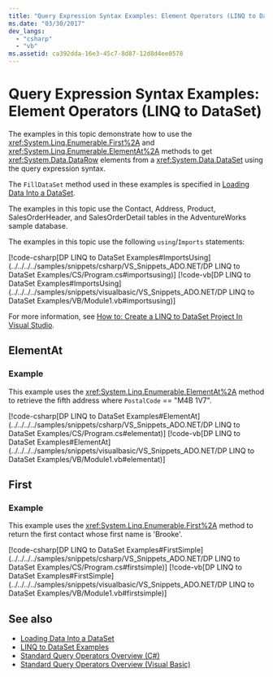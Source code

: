 ```yaml
---
title: "Query Expression Syntax Examples: Element Operators (LINQ to DataSet)"
ms.date: "03/30/2017"
dev_langs: 
  - "csharp"
  - "vb"
ms.assetid: ca392dda-16e3-45c7-8d87-12d8d4ee0578
---
```

# Query Expression Syntax Examples: Element Operators (LINQ to DataSet)
The examples in this topic demonstrate how to use the <xref:System.Linq.Enumerable.First%2A> and <xref:System.Linq.Enumerable.ElementAt%2A> methods to get <xref:System.Data.DataRow> elements from a <xref:System.Data.DataSet> using the query expression syntax.  
  
 The `FillDataSet` method used in these examples is specified in [Loading Data Into a DataSet](../../../../docs/framework/data/adonet/loading-data-into-a-dataset.md).  
  
 The examples in this topic use the Contact, Address, Product, SalesOrderHeader, and SalesOrderDetail tables in the AdventureWorks sample database.  
  
 The examples in this topic use the following `using`/`Imports` statements:  
  
 [!code-csharp[DP LINQ to DataSet Examples#ImportsUsing](../../../../samples/snippets/csharp/VS_Snippets_ADO.NET/DP LINQ to DataSet Examples/CS/Program.cs#importsusing)]
 [!code-vb[DP LINQ to DataSet Examples#ImportsUsing](../../../../samples/snippets/visualbasic/VS_Snippets_ADO.NET/DP LINQ to DataSet Examples/VB/Module1.vb#importsusing)]  
  
 For more information, see [How to: Create a LINQ to DataSet Project In Visual Studio](../../../../docs/framework/data/adonet/how-to-create-a-linq-to-dataset-project-in-vs.md).  
  
## ElementAt  
  
### Example  
 This example uses the <xref:System.Linq.Enumerable.ElementAt%2A> method to retrieve the fifth address where `PostalCode` == "M4B 1V7".  
  
 [!code-csharp[DP LINQ to DataSet Examples#ElementAt](../../../../samples/snippets/csharp/VS_Snippets_ADO.NET/DP LINQ to DataSet Examples/CS/Program.cs#elementat)]
 [!code-vb[DP LINQ to DataSet Examples#ElementAt](../../../../samples/snippets/visualbasic/VS_Snippets_ADO.NET/DP LINQ to DataSet Examples/VB/Module1.vb#elementat)]  
  
## First  
  
### Example  
 This example uses the <xref:System.Linq.Enumerable.First%2A> method to return the first contact whose first name is 'Brooke'.  
  
 [!code-csharp[DP LINQ to DataSet Examples#FirstSimple](../../../../samples/snippets/csharp/VS_Snippets_ADO.NET/DP LINQ to DataSet Examples/CS/Program.cs#firstsimple)]
 [!code-vb[DP LINQ to DataSet Examples#FirstSimple](../../../../samples/snippets/visualbasic/VS_Snippets_ADO.NET/DP LINQ to DataSet Examples/VB/Module1.vb#firstsimple)]  
  
## See also
- [Loading Data Into a DataSet](../../../../docs/framework/data/adonet/loading-data-into-a-dataset.md)
- [LINQ to DataSet Examples](../../../../docs/framework/data/adonet/linq-to-dataset-examples.md)
- [Standard Query Operators Overview (C#)](../../../csharp/programming-guide/concepts/linq/standard-query-operators-overview.md)
- [Standard Query Operators Overview (Visual Basic)](../../../visual-basic/programming-guide/concepts/linq/standard-query-operators-overview.md)
